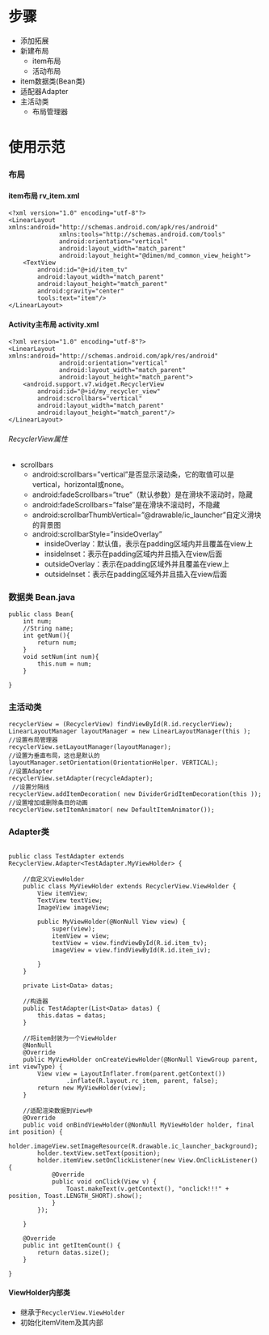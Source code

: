 # 步骤
- 添加拓展
- 新建布局
    - item布局
    - 活动布局
- item数据类(Bean类)
- 适配器Adapter
- 主活动类
    - 布局管理器

# 使用示范



### 布局
#### item布局 rv_item.xml

```
<?xml version="1.0" encoding="utf-8"?>
<LinearLayout xmlns:android="http://schemas.android.com/apk/res/android"
              xmlns:tools="http://schemas.android.com/tools"
              android:orientation="vertical"
              android:layout_width="match_parent"
              android:layout_height="@dimen/md_common_view_height">
    <TextView
        android:id="@+id/item_tv"
        android:layout_width="match_parent"
        android:layout_height="match_parent"
        android:gravity="center"
        tools:text="item"/>
</LinearLayout>
```

#### Activity主布局 activity.xml
```
<?xml version="1.0" encoding="utf-8"?>
<LinearLayout xmlns:android="http://schemas.android.com/apk/res/android"
              android:orientation="vertical"
              android:layout_width="match_parent"
              android:layout_height="match_parent">
    <android.support.v7.widget.RecyclerView
        android:id="@+id/my_recycler_view"
        android:scrollbars="vertical"
        android:layout_width="match_parent"
        android:layout_height="match_parent"/>
</LinearLayout>
```
###### RecyclerView属性
- scrollbars 
    - android:scrollbars=”vertical”是否显示滚动条，它的取值可以是vertical，horizontal或none。 
    - android:fadeScrollbars=”true”（默认参数）是在滑块不滚动时，隐藏 
    - android:fadeScrollbars=”false”是在滑块不滚动时，不隐藏 
    - android:scrollbarThumbVertical=”@drawable/ic_launcher”自定义滑块的背景图 
    - android:scrollbarStyle=”insideOverlay” 
        - insideOverlay：默认值，表示在padding区域内并且覆盖在view上 
        - insideInset：表示在padding区域内并且插入在view后面 
        - outsideOverlay：表示在padding区域外并且覆盖在view上 
        - outsideInset：表示在padding区域外并且插入在view后面

### 数据类 Bean.java
```
public class Bean{
    int num;
    //String name;
    int getNum(){
        return num;
    }
    void setNum(int num){
        this.num = num;
    }
    
}
```

### 主活动类

```
recyclerView = (RecyclerView) findViewById(R.id.recyclerView);  
LinearLayoutManager layoutManager = new LinearLayoutManager(this );  
//设置布局管理器  
recyclerView.setLayoutManager(layoutManager);  
//设置为垂直布局，这也是默认的  
layoutManager.setOrientation(OrientationHelper. VERTICAL);  
//设置Adapter  
recyclerView.setAdapter(recycleAdapter);  
 //设置分隔线  
recyclerView.addItemDecoration( new DividerGridItemDecoration(this ));  
//设置增加或删除条目的动画  
recyclerView.setItemAnimator( new DefaultItemAnimator());  
```

### Adapter类
```

public class TestAdapter extends RecyclerView.Adapter<TestAdapter.MyViewHolder> {

    //自定义ViewHolder
    public class MyViewHolder extends RecyclerView.ViewHolder {
        View itemView;
        TextView textView;
        ImageView imageView;

        public MyViewHolder(@NonNull View view) {
            super(view);
            itemView = view;
            textView = view.findViewById(R.id.item_tv);
            imageView = view.findViewById(R.id.item_iv);

        }
    }

    private List<Data> datas;

    //构造器
    public TestAdapter(List<Data> datas) {
        this.datas = datas;
    }

    //将item封装为一个ViewHolder
    @NonNull
    @Override
    public MyViewHolder onCreateViewHolder(@NonNull ViewGroup parent, int viewType) {
        View view = LayoutInflater.from(parent.getContext())
                .inflate(R.layout.rc_item, parent, false);
        return new MyViewHolder(view);
    }

    //适配渲染数据到View中
    @Override
    public void onBindViewHolder(@NonNull MyViewHolder holder, final int position) {
        holder.imageView.setImageResource(R.drawable.ic_launcher_background);
        holder.textView.setText(position);
        holder.itemView.setOnClickListener(new View.OnClickListener() {
            @Override
            public void onClick(View v) {
                Toast.makeText(v.getContext(), "onclick!!!" + position, Toast.LENGTH_SHORT).show();
            }
        });

    }

    @Override
    public int getItemCount() {
        return datas.size();
    }

}
```
#### ViewHolder内部类
- 继承于`RecyclerView.ViewHolder`
- 初始化itemVitem及其内部